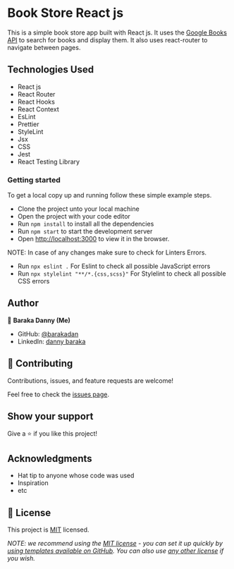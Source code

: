 # Book Store React js

This is a simple book store app built with React js. It uses the [Google Books API](https://developers.google.com/books/docs/v1/using) to search for books and display them. It also uses react-router to navigate between pages.

## Technologies Used

- React js
- React Router
- React Hooks
- React Context
- EsLint
- Prettier
- StyleLint
- Jsx
- CSS
- Jest
- React Testing Library

### Getting started

To get a local copy up and running follow these simple example steps.

- Clone the project unto your local machine
- Open the project with your code editor
- Run `npm install` to install all the dependencies
- Run `npm start` to start the development server
- Open [http://localhost:3000](http://localhost:3000) to view it in the browser.

NOTE: In case of any changes make sure to check for Linters Errors.

- Run `npx eslint .` For Eslint to check all possible JavaScript errors
- Run `npx stylelint "**/*.{css,scss}"` For Stylelint to check all possible CSS errors

## Author

👤 **Baraka Danny (Me)**

- GitHub: [@barakadan](https://github.com/barakadanny)
- LinkedIn: [danny baraka](https://www.linkedin.com/in/danny-baraka-589156169/)

## 🤝 Contributing

Contributions, issues, and feature requests are welcome!

Feel free to check the [issues page](https://github.com/barakadanny/Book-store-React-js/issues).

## Show your support

Give a ⭐️ if you like this project!

## Acknowledgments

- Hat tip to anyone whose code was used
- Inspiration
- etc

## 📝 License

This project is [MIT](./LICENSE) licensed.

_NOTE: we recommend using the [MIT license](https://choosealicense.com/licenses/mit/) - you can set it up quickly by [using templates available on GitHub](https://docs.github.com/en/communities/setting-up-your-project-for-healthy-contributions/adding-a-license-to-a-repository). You can also use [any other license](https://choosealicense.com/licenses/) if you wish._
